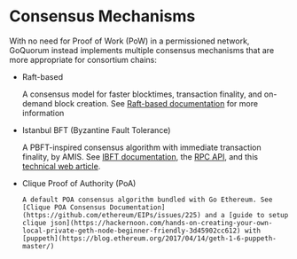 # Consensus Mechanisms

With no need for Proof of Work (PoW) in a permissioned network, GoQuorum instead implements multiple
consensus mechanisms that are more appropriate for consortium chains:

* Raft-based

     A consensus model for faster blocktimes, transaction finality, and on-demand block creation.
  See [Raft-based documentation](Raft.md) for more information

* Istanbul BFT (Byzantine Fault Tolerance)

     A PBFT-inspired consensus algorithm with immediate transaction finality, by AMIS.
    See [IBFT documentation](IBFT.md), the [RPC API](../../Reference/Consensus/IBFT-RPC-API.md),
    and this [technical web article](https://medium.com/getamis/istanbul-bft-ibft-c2758b7fe6ff).

* Clique Proof of Authority (PoA)

      A default POA consensus algorithm bundled with Go Ethereum. See [Clique POA Consensus Documentation](https://github.com/ethereum/EIPs/issues/225) and a [guide to setup clique json](https://hackernoon.com/hands-on-creating-your-own-local-private-geth-node-beginner-friendly-3d45902cc612) with [puppeth](https://blog.ethereum.org/2017/04/14/geth-1-6-puppeth-master/)

